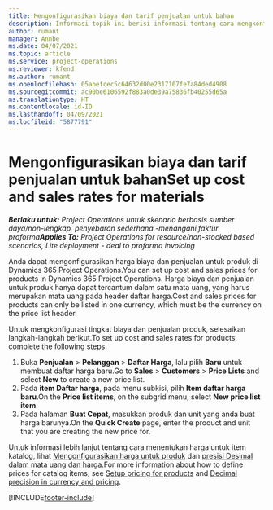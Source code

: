 ```yaml
---
title: Mengonfigurasikan biaya dan tarif penjualan untuk bahan
description: Informasi topik ini berisi informasi tentang cara mengkonfigurasi biaya dan tingkat penjualan untuk bahan yang digunakan pada proyek.
author: rumant
manager: Annbe
ms.date: 04/07/2021
ms.topic: article
ms.service: project-operations
ms.reviewer: kfend
ms.author: rumant
ms.openlocfilehash: 05abefcec5c64632d00e2317107fe7a84ded4908
ms.sourcegitcommit: ac90be6106592f883a0de39a75836fb40255d65a
ms.translationtype: HT
ms.contentlocale: id-ID
ms.lasthandoff: 04/09/2021
ms.locfileid: "5877791"
---
```

# <a name="set-up-cost-and-sales-rates-for-materials"></a><span data-ttu-id="810cd-103">Mengonfigurasikan biaya dan tarif penjualan untuk bahan</span><span class="sxs-lookup"><span data-stu-id="810cd-103">Set up cost and sales rates for materials</span></span>

<span data-ttu-id="810cd-104">_**Berlaku untuk:** Project Operations untuk skenario berbasis sumber daya/non-lengkap, penyebaran sederhana -menangani faktur proforma_</span><span class="sxs-lookup"><span data-stu-id="810cd-104">_**Applies To:** Project Operations for resource/non-stocked based scenarios, Lite deployment - deal to proforma invoicing_</span></span>

<span data-ttu-id="810cd-105">Anda dapat mengonfigurasikan harga biaya dan penjualan untuk produk di Dynamics 365 Project Operations.</span><span class="sxs-lookup"><span data-stu-id="810cd-105">You can set up cost and sales prices for products in Dynamics 365 Project Operations.</span></span> <span data-ttu-id="810cd-106">Harga biaya dan penjualan untuk produk hanya dapat tercantum dalam satu mata uang, yang harus merupakan mata uang pada header daftar harga.</span><span class="sxs-lookup"><span data-stu-id="810cd-106">Cost and sales prices for products can only be listed in one currency, which must be the currency on the price list header.</span></span>

<span data-ttu-id="810cd-107">Untuk mengkonfigurasi tingkat biaya dan penjualan produk, selesaikan langkah-langkah berikut.</span><span class="sxs-lookup"><span data-stu-id="810cd-107">To set up cost and sales rates for products, complete the following steps.</span></span> 

1. <span data-ttu-id="810cd-108">Buka **Penjualan** > **Pelanggan** > **Daftar Harga**, lalu pilih **Baru** untuk membuat daftar harga baru.</span><span class="sxs-lookup"><span data-stu-id="810cd-108">Go to **Sales** > **Customers** > **Price Lists** and select **New** to create a new price list.</span></span> 
2. <span data-ttu-id="810cd-109">Pada **item Daftar harga**, pada menu subkisi, pilih **Item daftar harga baru**.</span><span class="sxs-lookup"><span data-stu-id="810cd-109">On the **Price list items**, on the subgrid menu, select **New price list item**.</span></span> 
3. <span data-ttu-id="810cd-110">Pada halaman **Buat Cepat**, masukkan produk dan unit yang anda buat harga barunya.</span><span class="sxs-lookup"><span data-stu-id="810cd-110">On the **Quick Create** page, enter the product and unit that you are creating the new price for.</span></span>

<span data-ttu-id="810cd-111">Untuk informasi lebih lanjut tentang cara menentukan harga untuk item katalog, lihat [Mengonfigurasikan harga untuk produk](https://docs.microsoft.com/dynamics365/sales-enterprise/create-price-lists-price-list-items-define-pricing-products) dan [presisi Desimal dalam mata uang dan harga](https://docs.microsoft.com/dynamics365/sales-enterprise/decimal-precision-currency-pricing).</span><span class="sxs-lookup"><span data-stu-id="810cd-111">For more information about how to define prices for catalog items, see [Setup pricing for products](https://docs.microsoft.com/dynamics365/sales-enterprise/create-price-lists-price-list-items-define-pricing-products) and [Decimal precision in currency and pricing](https://docs.microsoft.com/dynamics365/sales-enterprise/decimal-precision-currency-pricing).</span></span>

[!INCLUDE[footer-include](../includes/footer-banner.md)]
